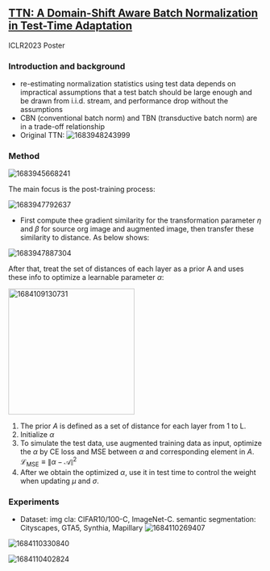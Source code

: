 ## [TTN: A Domain-Shift Aware Batch Normalization in Test-Time Adaptation](https://arxiv.org/abs/2302.05155)

ICLR2023 Poster

### Introduction and background
- re-estimating normalization statistics using test data depends on impractical assumptions that a test batch should be large enough and be drawn from i.i.d. stream, and performance drop without the assumptions
- CBN (conventional batch norm) and TBN (transductive batch norm) are in a trade-off relationship
- Original TTN:
![1683948243999](https://github.com/Jo-wang/Daily-Paper-Reading/assets/46414159/b9b173b3-3b68-45fb-b02a-8c552a3b4fdb)

### Method
![1683945668241](https://github.com/Jo-wang/Daily-Paper-Reading/assets/46414159/e1f07e1f-7b92-4118-8790-3cff098f8aea)

The main focus is the post-training process:

![1683947792637](https://github.com/Jo-wang/Daily-Paper-Reading/assets/46414159/bf945590-59ac-43b2-85cf-fc0c79bfbb4f)

- First compute thee gradient similarity for the transformation parameter $\eta$ and $\beta$ for source org image and augmented image, then transfer these similarity to distance. As below shows:

![1683947887304](https://github.com/Jo-wang/Daily-Paper-Reading/assets/46414159/e43cdac5-dda8-4ab9-9641-00cd674bff6d)

After that, treat the set of distances of each layer as a prior A and uses these info to optimize a learnable parameter $\alpha$:

<img width=250 alt="1684109130731" src="https://github.com/Jo-wang/Daily-Paper-Reading/assets/46414159/0df4820e-b040-4c59-b512-3f225e8b0a98">

1. The prior $A$ is defined as a set of distance for each layer from 1 to L.
2. Initialize $\alpha$ 
3. To simulate the test data, use augmented training data as input, optimize the $\alpha$ by CE loss and MSE between $\alpha$ and corresponding element in $A$. $\mathcal{L}_{\mathrm{MSE}} \equiv\|\alpha-\mathcal{A}\|^2$
4. After we obtain the optimized $\alpha$, use it in test time to control the weight when updating $\mu$ and $\sigma$.

### Experiments
- Dataset: img cla: CIFAR10/100-C, ImageNet-C. semantic segmentation: Cityscapes, GTA5, Synthia, Mapillary
![1684110269407](https://github.com/Jo-wang/Daily-Paper-Reading/assets/46414159/372f3b4f-63e8-43e5-851c-87ff39bf5f7e)

![1684110330840](https://github.com/Jo-wang/Daily-Paper-Reading/assets/46414159/45ec67a7-1027-4fe5-8479-f1f0a8d8173f)

![1684110402824](https://github.com/Jo-wang/Daily-Paper-Reading/assets/46414159/15517a73-2ba0-400a-b484-aa296477a594)

